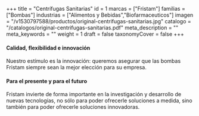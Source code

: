 +++
title = "Centrífugas Sanitarias"
id = 1
marcas = ["Fristam"]
familias = ["Bombas"]
industrias = ["Alimentos y Bebidas","Biofarmaceuticos"]
imagen = "/v1530797588/productos/original-centrifugas-sanitarias.jpg"
catalogo = "/catalogos/original-centrifugas-sanitarias.pdf"
meta_description = ""
meta_keywords = ""
weight = 1
draft = false
taxonomyCover = false
+++
<h4>Calidad, flexibilidad e innovación</h4>
<p>Nuestro estímulo es la innovación: queremos asegurar que las bombas Fristam siempre sean la mejor elección para su empresa.</p>
<h4>Para el presente y para el futuro</h4>
<p>Fristam invierte de forma importante en la investigación y desarrollo de nuevas tecnologías, no sólo para poder ofrecerle soluciones a medida, sino también para poder ofrecerle soluciones innovadoras. </p>
<p> </p>